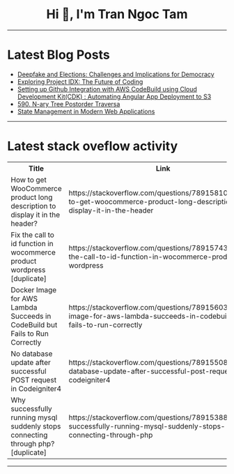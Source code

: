 <h1 align="center">Hi 👋, I'm Tran Ngoc Tam</h1>

---

# Latest Blog Posts 
<!-- BLOG-POST-LIST:START -->
- [Deepfake and Elections: Challenges and Implications for Democracy](https://dev.to/mggdev/deepfake-and-elections-challenges-and-implications-for-democracy-2e24)
- [Exploring Project IDX: The Future of Coding](https://dev.to/prasad97/exploring-project-idx-the-future-of-coding-3pc8)
- [Setting up Github Integration with AWS CodeBuild using Cloud Development Kit&lpar;CDK&rpar; : Automating Angular App Deployment to S3](https://dev.to/nivekalara237/setting-up-github-integration-with-aws-codebuild-using-cloud-development-kitcdk-automating-angular-app-deployment-to-s3-2j9g)
- [590. N-ary Tree Postorder Traversa](https://dev.to/mdarifulhaque/590-n-ary-tree-postorder-traversa-1493)
- [State Management in Modern Web Applications](https://dev.to/haquedot/state-management-in-modern-web-applications-50d6)
<!-- BLOG-POST-LIST:END -->

---

# Latest stack oveflow activity
<table>
  <tr><th>Title</th><th>Link</th></tr>
  <!-- STACKOVERFLOW:START --><tr><td>How to get WooCommerce product long description to display it in the header?</td><td>https://stackoverflow.com/questions/78915810/how-to-get-woocommerce-product-long-description-to-display-it-in-the-header</td></tr><tr><td>Fix the call to id function in wocommerce product wordpress [duplicate]</td><td>https://stackoverflow.com/questions/78915743/fix-the-call-to-id-function-in-wocommerce-product-wordpress</td></tr><tr><td>Docker Image for AWS Lambda Succeeds in CodeBuild but Fails to Run Correctly</td><td>https://stackoverflow.com/questions/78915603/docker-image-for-aws-lambda-succeeds-in-codebuild-but-fails-to-run-correctly</td></tr><tr><td>No database update after successful POST request in Codeigniter4</td><td>https://stackoverflow.com/questions/78915508/no-database-update-after-successful-post-request-in-codeigniter4</td></tr><tr><td>Why successfully running mysql suddenly stops connecting through php? [duplicate]</td><td>https://stackoverflow.com/questions/78915388/why-successfully-running-mysql-suddenly-stops-connecting-through-php</td></tr><!-- STACKOVERFLOW:END -->
</table>

---


